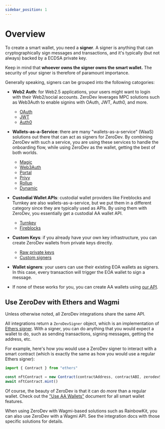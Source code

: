 ```yaml
---
sidebar_position: 1
---
```


# Overview

To create a smart wallet, you need a **signer**.  A signer is anything that can cryptographically sign messages and transactions, and it's typically (but not always) backed by a ECDSA private key.

Keep in mind that **whoever owns the signer owns the smart wallet.**  The security of your signer is therefore of paramount importance.

Generally speaking, signers can be grouped into the following catogories:

- **Web2 Auth**: for Web2.5 applications, your users might want to login with their Web2/social accounts.  ZeroDev leverages MPC solutions such as Web3Auth to enable signins with OAuth, JWT, Auth0, and more.
  - [OAuth](/create-wallets/web2-auth/oauth/rainbowkit)
  - [JWT](/create-wallets/web2-auth/jwt)
  - [Auth0](/create-wallets/web2-auth/auth0)

- **Wallets-as-a-Service**: there are many "wallets-as-a-service" (WaaS) solutions out there that can act as signers for ZeroDev.  By combining ZeroDev with such a service, you are using these services to handle the onboarding flow, while using ZeroDev as the wallet, getting the best of both worlds.
  - [Magic](/create-wallets/wallets-as-a-service/magic)
  - [Web3Auth](/create-wallets/wallets-as-a-service/web3auth)
  - [Portal](/create-wallets/wallets-as-a-service/portal)
  - [Privy](/create-wallets/wallets-as-a-service/privy)
  - [Rollup](/create-wallets/wallets-as-a-service/rollup)
  - [Dynamic](/create-wallets/wallets-as-a-service/dynamic)

- **Custodial Wallet APIs**: custodial wallet providers like Fireblocks and Turnkey are also wallets-as-a-service, but we put them in a different category since they are typically used as APIs.  By using them with ZeroDev, you essentially get a custodial AA wallet API.
  - [Turnkey](/create-wallets/custodial-wallet-apis/turnkey)
  - [Fireblocks](/create-wallets/custodial-wallet-apis/fireblocks)

- **Custom Keys**: if you already have your own key infrastructure, you can create ZeroDev wallets from private keys directly.
  - [Raw private keys](/create-wallets/custom-keys/raw-private-keys)
  - [Custom signers](/create-wallets/custom-keys/custom-key-providers)

- **Wallet signers**: your users can use their existing EOA wallets as signers.  In this case, every transaction will trigger the EOA wallet to sign a message.

- If none of these works for you, you can create AA wallets using [our API](/create-wallets/api).

## Use ZeroDev with Ethers and Wagmi

Unless otherwise noted, all ZeroDev integrations share the same API.

All integrations return a `ZeroDevSigner` object, which is an implementation of [Ethers signer](https://docs.ethers.org/v5/api/signer/).  With a signer, you can do anything that you would expect a wallet to do, such as sending transactions, signing messages, getting the address, etc.

For example, here's how you would use a ZeroDev signer to interact with a smart contract (which is exactly the same as how you would use a regular Ethers signer):

```typescript
import { Contract } from "ethers"

const nftContract = new Contract(contractAddress, contractABI, zerodevSigner)
await nftContract.mint()
```

Of course, the beauty of ZeroDev is that it can do *more* than a regular wallet.  Check out the ["Use AA Wallets"](/use-wallets/overview) document for all smart wallet features.

When using ZeroDev with Wagmi-based solutions such as RainbowKit, you can also use ZeroDev with a Wagmi API.  See the integration docs with those specific solutions for details.